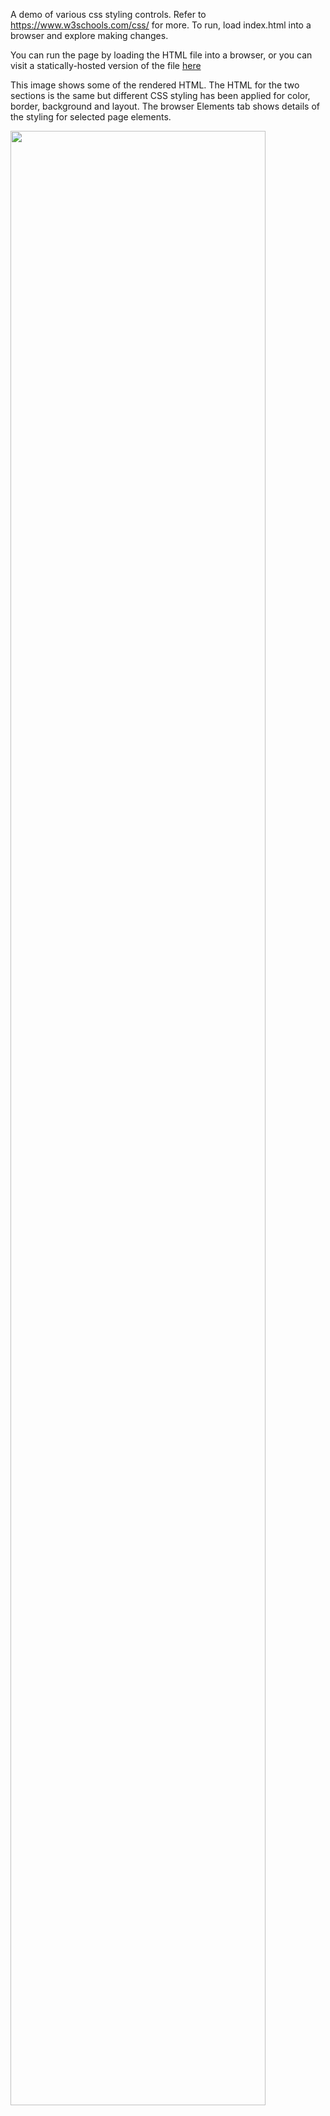 A demo of various css styling controls.  Refer to https://www.w3schools.com/css/ for more.  To run, load index.html into a browser and explore making changes.

You can run the page by loading the HTML file into a browser, or you can visit a statically-hosted version of the file [here](https://storage.googleapis.com/static-website-bucket2/stylingcssapp/index.html)

This image shows some of the rendered HTML. The HTML for the two sections is the same but different CSS styling has been applied for color, border, background and layout.  The browser Elements tab shows details of the styling for selected page elements.

<img src="https://github.com/jeanflower/full-stack-demos/blob/main/stylingcssScreenshot.png" width=90% height=90%>